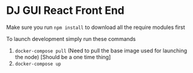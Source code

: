 # DJ GUI React Front End

Make sure you run ```npm install``` to download all the require modules first

To launch development simply run these commands
1) ```docker-compose pull``` (Need to pull the base image used for launching the node) [Should be a one time thing]
2) ```docker-compose up```